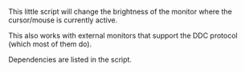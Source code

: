 This little script will change the brightness of the monitor where the cursor/mouse is currently active.

This also works with external monitors that support the DDC protocol (which most of them do).

Dependencies are listed in the script.
